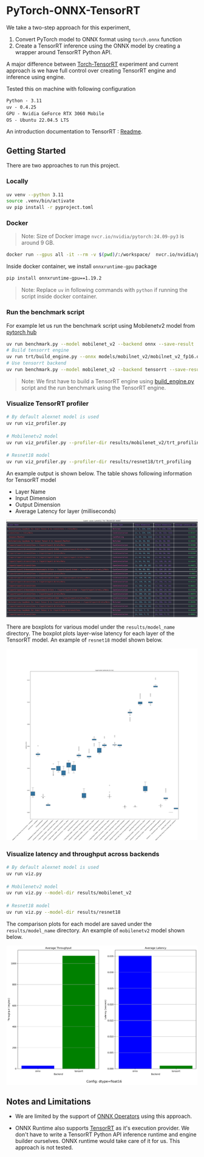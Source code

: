 # PyTorch-ONNX-TensorRT

We take a two-step approach for this experiment,

1. Convert PyTorch model to ONNX format using `torch.onnx` function
2. Create a TensorRT inference using the ONNX model by creating a wrapper around TensorRT Python API.

A major difference between [Torch-TensorRT](../torch_trt/README.md) experiment and current approach is we have full control over creating TensorRT engine and inference using engine.

Tested this on machine with following configuration

```txt
Python - 3.11
uv - 0.4.25
GPU - Nvidia GeForce RTX 3060 Mobile
OS - Ubuntu 22.04.5 LTS
```

An introduction documentation to TensorRT : [Readme](./docs/TensorRT.md).

## Getting Started

There are two approaches to run this project.

### Locally

```bash
uv venv --python 3.11
source .venv/bin/activate
uv pip install -r pyproject.toml
```

### Docker

> Note: Size of Docker image `nvcr.io/nvidia/pytorch:24.09-py3` is around 9 GB.

```bash
docker run --gpus all -it --rm -v $(pwd)/:/workspace/  nvcr.io/nvidia/pytorch:24.09-py3
```

Inside docker container, we install `onnxruntime-gpu` package

```bash
pip install onnxruntime-gpu==1.19.2
```

> Note: Replace `uv` in following commands with `python` if running the script inside docker container.

### Run the benchmark script

For example let us run the benchmark script using Mobilenetv2 model from [pytorch hub](https://pytorch.org/hub/pytorch_vision_mobilenet_v2/)

```bash
uv run benchmark.py --model mobilenet_v2 --backend onnx --save-result
# Build tensorrt engine
uv run trt/build_engine.py --onnx models/mobilnet_v2/mobilnet_v2_fp16.onnx
# Use tensorrt backend
uv run benchmark.py --model mobilenet_v2 --backend tensorrt --save-result
```

> Note: We first have to build a TensorRT engine using [build_engine.py](./trt/build_engine.py) script and the run benchmark using the TensorRT engine.

### Visualize TensorRT profiler

```bash
# By default alexnet model is used
uv run viz_profiler.py

# Mobilenetv2 model 
uv run viz_profiler.py --profiler-dir results/mobilenet_v2/trt_profiling

# Resnet18 model 
uv run viz_profiler.py --profiler-dir results/resnet18/trt_profiling
```

An example output is shown below. The table shows following information for TensorRT model

* Layer Name
* Input Dimension
* Output Dimension
* Average Latency for layer (milliseconds)

![Layerwise Latency](./assets/layer_wise_latency.png)

There are boxplots for various model under the `results/model_name` directory. The boxplot plots layer-wise latency for each layer of the TensorRT model. An example of `resnet18` model shown below.

![Layerwise Latency](./results/resnet18/trt_layer_latencies_boxplot.png)

### Visualize latency and throughput across backends

```bash
# By default alexnet model is used
uv run viz.py

# Mobilenetv2 model 
uv run viz.py --model-dir results/mobilenet_v2

# Resnet18 model 
uv run viz.py --model-dir results/resnet18
```

The comparison plots for each model are saved under the `results/model_name` directory. An example of `mobilenetv2` model shown below.

![Latency and Throughput](./results/mobilenet_v2/latency_throughput.png)

## Notes and Limitations

* We are limited by the support of [ONNX Operators](https://github.com/onnx/onnx-tensorrt/blob/main/docs/operators.md) using this approach.

* ONNX Runtime also supports [TensorRT](https://onnxruntime.ai/docs/execution-providers/TensorRT-ExecutionProvider.html) as it's execution provider. We don't have to write a TensorRT Python API inference runtime and engine builder ourselves. ONNX runtime would take care of it for us. This approach is not tested.
